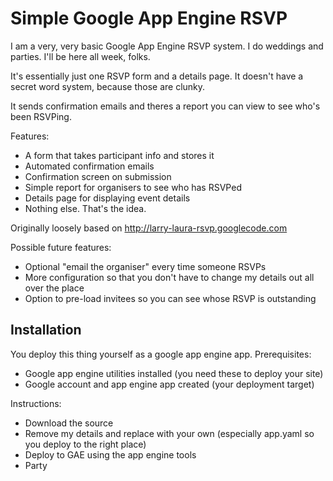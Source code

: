 Simple Google App Engine RSVP
=============================

I am a very, very basic Google App Engine RSVP system. I do weddings and parties. I'll be here all week, folks.

It's essentially just one RSVP form and a details page. It doesn't have a secret word system, because those are clunky.

It sends confirmation emails and theres a report you can view to see who's been RSVPing.

Features:
- A form that takes participant info and stores it
- Automated confirmation emails
- Confirmation screen on submission
- Simple report for organisers to see who has RSVPed
- Details page for displaying event details
- Nothing else. That's the idea.

Originally loosely based on http://larry-laura-rsvp.googlecode.com

Possible future features:
- Optional "email the organiser" every time someone RSVPs
- More configuration so that you don't have to change my details out all over the place
- Option to pre-load invitees so you can see whose RSVP is outstanding

Installation
------------
You deploy this thing yourself as a google app engine app.
Prerequisites:
- Google app engine utilities installed (you need these to deploy your site)
- Google account and app engine app created (your deployment target)

Instructions:
- Download the source
- Remove my details and replace with your own (especially app.yaml so you deploy to the right place)
- Deploy to GAE using the app engine tools
- Party